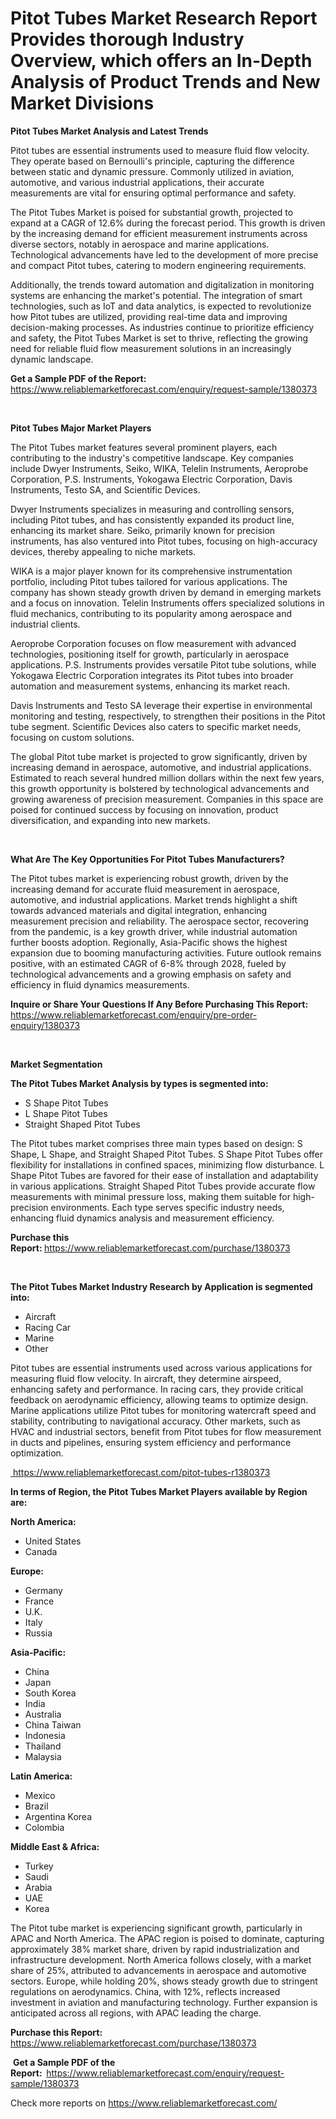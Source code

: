 <p><h1>Pitot Tubes Market Research Report Provides thorough Industry Overview, which offers an In-Depth Analysis of Product Trends and New Market Divisions</h1></p><p><strong>Pitot Tubes Market Analysis and Latest Trends</strong></p>
<p><p>Pitot tubes are essential instruments used to measure fluid flow velocity. They operate based on Bernoulli's principle, capturing the difference between static and dynamic pressure. Commonly utilized in aviation, automotive, and various industrial applications, their accurate measurements are vital for ensuring optimal performance and safety.</p><p>The Pitot Tubes Market is poised for substantial growth, projected to expand at a CAGR of 12.6% during the forecast period. This growth is driven by the increasing demand for efficient measurement instruments across diverse sectors, notably in aerospace and marine applications. Technological advancements have led to the development of more precise and compact Pitot tubes, catering to modern engineering requirements.</p><p>Additionally, the trends toward automation and digitalization in monitoring systems are enhancing the market's potential. The integration of smart technologies, such as IoT and data analytics, is expected to revolutionize how Pitot tubes are utilized, providing real-time data and improving decision-making processes. As industries continue to prioritize efficiency and safety, the Pitot Tubes Market is set to thrive, reflecting the growing need for reliable fluid flow measurement solutions in an increasingly dynamic landscape.</p></p>
<p><strong>Get a Sample PDF of the Report:&nbsp;</strong> <a href="https://www.reliablemarketforecast.com/enquiry/request-sample/1380373?utm_campaign=2620&utm_medium=2&utm_source=Github&utm_content=ia&utm_term=21022025&utm_id=pitot-tubes">https://www.reliablemarketforecast.com/enquiry/request-sample/1380373</a></p>
<p>&nbsp;</p>
<p><strong>Pitot Tubes Major Market Players</strong></p>
<p><p>The Pitot Tubes market features several prominent players, each contributing to the industry's competitive landscape. Key companies include Dwyer Instruments, Seiko, WIKA, Telelin Instruments, Aeroprobe Corporation, P.S. Instruments, Yokogawa Electric Corporation, Davis Instruments, Testo SA, and Scientific Devices.</p><p>Dwyer Instruments specializes in measuring and controlling sensors, including Pitot tubes, and has consistently expanded its product line, enhancing its market share. Seiko, primarily known for precision instruments, has also ventured into Pitot tubes, focusing on high-accuracy devices, thereby appealing to niche markets.</p><p>WIKA is a major player known for its comprehensive instrumentation portfolio, including Pitot tubes tailored for various applications. The company has shown steady growth driven by demand in emerging markets and a focus on innovation. Telelin Instruments offers specialized solutions in fluid mechanics, contributing to its popularity among aerospace and industrial clients.</p><p>Aeroprobe Corporation focuses on flow measurement with advanced technologies, positioning itself for growth, particularly in aerospace applications. P.S. Instruments provides versatile Pitot tube solutions, while Yokogawa Electric Corporation integrates its Pitot tubes into broader automation and measurement systems, enhancing its market reach.</p><p>Davis Instruments and Testo SA leverage their expertise in environmental monitoring and testing, respectively, to strengthen their positions in the Pitot tube segment. Scientific Devices also caters to specific market needs, focusing on custom solutions.</p><p>The global Pitot tube market is projected to grow significantly, driven by increasing demand in aerospace, automotive, and industrial applications. Estimated to reach several hundred million dollars within the next few years, this growth opportunity is bolstered by technological advancements and growing awareness of precision measurement. Companies in this space are poised for continued success by focusing on innovation, product diversification, and expanding into new markets.</p></p>
<p>&nbsp;</p>
<p><strong>What Are The Key Opportunities For Pitot Tubes Manufacturers?</strong></p>
<p><p>The Pitot tubes market is experiencing robust growth, driven by the increasing demand for accurate fluid measurement in aerospace, automotive, and industrial applications. Market trends highlight a shift towards advanced materials and digital integration, enhancing measurement precision and reliability. The aerospace sector, recovering from the pandemic, is a key growth driver, while industrial automation further boosts adoption. Regionally, Asia-Pacific shows the highest expansion due to booming manufacturing activities. Future outlook remains positive, with an estimated CAGR of 6-8% through 2028, fueled by technological advancements and a growing emphasis on safety and efficiency in fluid dynamics measurements.</p></p>
<p><strong>Inquire or Share Your Questions If Any Before Purchasing This Report:</strong> <a href="https://www.reliablemarketforecast.com/enquiry/pre-order-enquiry/1380373?utm_campaign=2620&utm_medium=2&utm_source=Github&utm_content=ia&utm_term=21022025&utm_id=pitot-tubes">https://www.reliablemarketforecast.com/enquiry/pre-order-enquiry/1380373</a></p>
<p>&nbsp;</p>
<p><strong>Market Segmentation</strong></p>
<p><strong>The Pitot Tubes Market Analysis by types is segmented into:</strong></p>
<p><ul><li>S Shape Pitot Tubes</li><li>L Shape Pitot Tubes</li><li>Straight Shaped Pitot Tubes</li></ul></p>
<p><p>The Pitot tubes market comprises three main types based on design: S Shape, L Shape, and Straight Shaped Pitot Tubes. S Shape Pitot Tubes offer flexibility for installations in confined spaces, minimizing flow disturbance. L Shape Pitot Tubes are favored for their ease of installation and adaptability in various applications. Straight Shaped Pitot Tubes provide accurate flow measurements with minimal pressure loss, making them suitable for high-precision environments. Each type serves specific industry needs, enhancing fluid dynamics analysis and measurement efficiency.</p></p>
<p><strong>Purchase this Report:&nbsp;</strong><a href="https://www.reliablemarketforecast.com/purchase/1380373?utm_campaign=2620&utm_medium=2&utm_source=Github&utm_content=ia&utm_term=21022025&utm_id=pitot-tubes">https://www.reliablemarketforecast.com/purchase/1380373</a></p>
<p>&nbsp;</p>
<p><strong>The Pitot Tubes Market Industry Research by Application is segmented into:</strong></p>
<p><ul><li>Aircraft</li><li>Racing Car</li><li>Marine</li><li>Other</li></ul></p>
<p><p>Pitot tubes are essential instruments used across various applications for measuring fluid flow velocity. In aircraft, they determine airspeed, enhancing safety and performance. In racing cars, they provide critical feedback on aerodynamic efficiency, allowing teams to optimize design. Marine applications utilize Pitot tubes for monitoring watercraft speed and stability, contributing to navigational accuracy. Other markets, such as HVAC and industrial sectors, benefit from Pitot tubes for flow measurement in ducts and pipelines, ensuring system efficiency and performance optimization.</p></p>
<p><a href="https://www.reliablemarketforecast.com/pitot-tubes-r1380373?utm_campaign=2620&utm_medium=2&utm_source=Github&utm_content=ia&utm_term=21022025&utm_id=pitot-tubes">&nbsp;https://www.reliablemarketforecast.com/pitot-tubes-r1380373</a></p>
<p><strong>In terms of Region, the Pitot Tubes Market Players available by Region are:</strong></p>
<p>
    <p> <strong> North America: </strong>
        <ul>
            <li>United States</li>
            <li>Canada</li>
        </ul>
        </p> 
    <p> <strong> Europe: </strong>
        <ul>
            <li>Germany</li>
            <li>France</li>
            <li>U.K.</li>
            <li>Italy</li>
            <li>Russia</li>
        </ul>
        </p> 
    <p> <strong> Asia-Pacific: </strong>
        <ul>
            <li>China</li>
            <li>Japan</li>
            <li>South Korea</li>
            <li>India</li>
            <li>Australia</li>
            <li>China Taiwan</li>
            <li>Indonesia</li>
            <li>Thailand</li>
            <li>Malaysia</li>
        </ul>
        </p> 
    <p> <strong> Latin America: </strong>
        <ul>
            <li>Mexico</li>
            <li>Brazil</li>
            <li>Argentina Korea</li>
            <li>Colombia</li>
        </ul>
        </p> 
    <p> <strong> Middle East & Africa: </strong>
        <ul>
            <li>Turkey</li>
            <li>Saudi</li>
            <li>Arabia</li>
            <li>UAE</li>
            <li>Korea</li>
        </ul>
    </p>
    </p>
<p><p>The Pitot tube market is experiencing significant growth, particularly in APAC and North America. The APAC region is poised to dominate, capturing approximately 38% market share, driven by rapid industrialization and infrastructure development. North America follows closely, with a market share of 25%, attributed to advancements in aerospace and automotive sectors. Europe, while holding 20%, shows steady growth due to stringent regulations on aerodynamics. China, with 12%, reflects increased investment in aviation and manufacturing technology. Further expansion is anticipated across all regions, with APAC leading the charge.</p></p>
<p><strong>Purchase this Report: </strong><a href="https://www.reliablemarketforecast.com/purchase/1380373?utm_campaign=2620&utm_medium=2&utm_source=Github&utm_content=ia&utm_term=21022025&utm_id=pitot-tubes">https://www.reliablemarketforecast.com/purchase/1380373</a></p>
<p>&nbsp;<strong>Get a Sample PDF of the Report:&nbsp;&nbsp;</strong><a href="https://www.reliablemarketforecast.com/enquiry/request-sample/1380373?utm_campaign=2620&utm_medium=2&utm_source=Github&utm_content=ia&utm_term=21022025&utm_id=pitot-tubes">https://www.reliablemarketforecast.com/enquiry/request-sample/1380373</a></p>
<p><strong></strong></p>
<p>Check more reports on <a href="https://www.reliablemarketforecast.com/?utm_campaign=2620&utm_medium=2&utm_source=Github&utm_content=ia&utm_term=21022025&utm_id=pitot-tubes">https://www.reliablemarketforecast.com/</a></p>